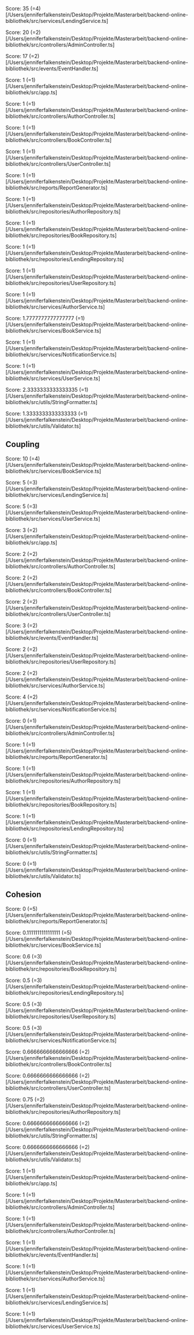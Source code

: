 Score: 35 (=4) [/Users/jenniferfalkenstein/Desktop/Projekte/Masterarbeit/backend-online-bibliothek/src/services/LendingService.ts] 

Score: 20 (=2) [/Users/jenniferfalkenstein/Desktop/Projekte/Masterarbeit/backend-online-bibliothek/src/controllers/AdminController.ts] 

Score: 17 (=2) [/Users/jenniferfalkenstein/Desktop/Projekte/Masterarbeit/backend-online-bibliothek/src/events/EventHandler.ts] 

Score: 1 (=1) [/Users/jenniferfalkenstein/Desktop/Projekte/Masterarbeit/backend-online-bibliothek/src/app.ts] 

Score: 1 (=1) [/Users/jenniferfalkenstein/Desktop/Projekte/Masterarbeit/backend-online-bibliothek/src/controllers/AuthorController.ts] 

Score: 1 (=1) [/Users/jenniferfalkenstein/Desktop/Projekte/Masterarbeit/backend-online-bibliothek/src/controllers/BookController.ts] 

Score: 1 (=1) [/Users/jenniferfalkenstein/Desktop/Projekte/Masterarbeit/backend-online-bibliothek/src/controllers/UserController.ts] 

Score: 1 (=1) [/Users/jenniferfalkenstein/Desktop/Projekte/Masterarbeit/backend-online-bibliothek/src/reports/ReportGenerator.ts] 

Score: 1 (=1) [/Users/jenniferfalkenstein/Desktop/Projekte/Masterarbeit/backend-online-bibliothek/src/repositories/AuthorRepository.ts] 

Score: 1 (=1) [/Users/jenniferfalkenstein/Desktop/Projekte/Masterarbeit/backend-online-bibliothek/src/repositories/BookRepository.ts] 

Score: 1 (=1) [/Users/jenniferfalkenstein/Desktop/Projekte/Masterarbeit/backend-online-bibliothek/src/repositories/LendingRepository.ts] 

Score: 1 (=1) [/Users/jenniferfalkenstein/Desktop/Projekte/Masterarbeit/backend-online-bibliothek/src/repositories/UserRepository.ts] 

Score: 1 (=1) [/Users/jenniferfalkenstein/Desktop/Projekte/Masterarbeit/backend-online-bibliothek/src/services/AuthorService.ts] 

Score: 1.7777777777777777 (=1) [/Users/jenniferfalkenstein/Desktop/Projekte/Masterarbeit/backend-online-bibliothek/src/services/BookService.ts] 

Score: 1 (=1) [/Users/jenniferfalkenstein/Desktop/Projekte/Masterarbeit/backend-online-bibliothek/src/services/NotificationService.ts] 

Score: 1 (=1) [/Users/jenniferfalkenstein/Desktop/Projekte/Masterarbeit/backend-online-bibliothek/src/services/UserService.ts] 

Score: 2.3333333333333335 (=1) [/Users/jenniferfalkenstein/Desktop/Projekte/Masterarbeit/backend-online-bibliothek/src/utils/StringFormatter.ts] 

Score: 1.3333333333333333 (=1) [/Users/jenniferfalkenstein/Desktop/Projekte/Masterarbeit/backend-online-bibliothek/src/utils/Validator.ts] 
## Coupling
Score: 10 (=4) [/Users/jenniferfalkenstein/Desktop/Projekte/Masterarbeit/backend-online-bibliothek/src/services/BookService.ts] 

Score: 5 (=3) [/Users/jenniferfalkenstein/Desktop/Projekte/Masterarbeit/backend-online-bibliothek/src/services/LendingService.ts] 

Score: 5 (=3) [/Users/jenniferfalkenstein/Desktop/Projekte/Masterarbeit/backend-online-bibliothek/src/services/UserService.ts] 

Score: 3 (=2) [/Users/jenniferfalkenstein/Desktop/Projekte/Masterarbeit/backend-online-bibliothek/src/app.ts] 

Score: 2 (=2) [/Users/jenniferfalkenstein/Desktop/Projekte/Masterarbeit/backend-online-bibliothek/src/controllers/AuthorController.ts] 

Score: 2 (=2) [/Users/jenniferfalkenstein/Desktop/Projekte/Masterarbeit/backend-online-bibliothek/src/controllers/BookController.ts] 

Score: 2 (=2) [/Users/jenniferfalkenstein/Desktop/Projekte/Masterarbeit/backend-online-bibliothek/src/controllers/UserController.ts] 

Score: 3 (=2) [/Users/jenniferfalkenstein/Desktop/Projekte/Masterarbeit/backend-online-bibliothek/src/events/EventHandler.ts] 

Score: 2 (=2) [/Users/jenniferfalkenstein/Desktop/Projekte/Masterarbeit/backend-online-bibliothek/src/repositories/UserRepository.ts] 

Score: 2 (=2) [/Users/jenniferfalkenstein/Desktop/Projekte/Masterarbeit/backend-online-bibliothek/src/services/AuthorService.ts] 

Score: 4 (=2) [/Users/jenniferfalkenstein/Desktop/Projekte/Masterarbeit/backend-online-bibliothek/src/services/NotificationService.ts] 

Score: 0 (=1) [/Users/jenniferfalkenstein/Desktop/Projekte/Masterarbeit/backend-online-bibliothek/src/controllers/AdminController.ts] 

Score: 1 (=1) [/Users/jenniferfalkenstein/Desktop/Projekte/Masterarbeit/backend-online-bibliothek/src/reports/ReportGenerator.ts] 

Score: 1 (=1) [/Users/jenniferfalkenstein/Desktop/Projekte/Masterarbeit/backend-online-bibliothek/src/repositories/AuthorRepository.ts] 

Score: 1 (=1) [/Users/jenniferfalkenstein/Desktop/Projekte/Masterarbeit/backend-online-bibliothek/src/repositories/BookRepository.ts] 

Score: 1 (=1) [/Users/jenniferfalkenstein/Desktop/Projekte/Masterarbeit/backend-online-bibliothek/src/repositories/LendingRepository.ts] 

Score: 0 (=1) [/Users/jenniferfalkenstein/Desktop/Projekte/Masterarbeit/backend-online-bibliothek/src/utils/StringFormatter.ts] 

Score: 0 (=1) [/Users/jenniferfalkenstein/Desktop/Projekte/Masterarbeit/backend-online-bibliothek/src/utils/Validator.ts] 
## Cohesion
Score: 0 (=5) [/Users/jenniferfalkenstein/Desktop/Projekte/Masterarbeit/backend-online-bibliothek/src/reports/ReportGenerator.ts] 

Score: 0.1111111111111111 (=5) [/Users/jenniferfalkenstein/Desktop/Projekte/Masterarbeit/backend-online-bibliothek/src/services/BookService.ts] 

Score: 0.6 (=3) [/Users/jenniferfalkenstein/Desktop/Projekte/Masterarbeit/backend-online-bibliothek/src/repositories/BookRepository.ts] 

Score: 0.5 (=3) [/Users/jenniferfalkenstein/Desktop/Projekte/Masterarbeit/backend-online-bibliothek/src/repositories/LendingRepository.ts] 

Score: 0.5 (=3) [/Users/jenniferfalkenstein/Desktop/Projekte/Masterarbeit/backend-online-bibliothek/src/repositories/UserRepository.ts] 

Score: 0.5 (=3) [/Users/jenniferfalkenstein/Desktop/Projekte/Masterarbeit/backend-online-bibliothek/src/services/NotificationService.ts] 

Score: 0.6666666666666666 (=2) [/Users/jenniferfalkenstein/Desktop/Projekte/Masterarbeit/backend-online-bibliothek/src/controllers/BookController.ts] 

Score: 0.6666666666666666 (=2) [/Users/jenniferfalkenstein/Desktop/Projekte/Masterarbeit/backend-online-bibliothek/src/controllers/UserController.ts] 

Score: 0.75 (=2) [/Users/jenniferfalkenstein/Desktop/Projekte/Masterarbeit/backend-online-bibliothek/src/repositories/AuthorRepository.ts] 

Score: 0.6666666666666666 (=2) [/Users/jenniferfalkenstein/Desktop/Projekte/Masterarbeit/backend-online-bibliothek/src/utils/StringFormatter.ts] 

Score: 0.6666666666666666 (=2) [/Users/jenniferfalkenstein/Desktop/Projekte/Masterarbeit/backend-online-bibliothek/src/utils/Validator.ts] 

Score: 1 (=1) [/Users/jenniferfalkenstein/Desktop/Projekte/Masterarbeit/backend-online-bibliothek/src/app.ts] 

Score: 1 (=1) [/Users/jenniferfalkenstein/Desktop/Projekte/Masterarbeit/backend-online-bibliothek/src/controllers/AdminController.ts] 

Score: 1 (=1) [/Users/jenniferfalkenstein/Desktop/Projekte/Masterarbeit/backend-online-bibliothek/src/controllers/AuthorController.ts] 

Score: 1 (=1) [/Users/jenniferfalkenstein/Desktop/Projekte/Masterarbeit/backend-online-bibliothek/src/events/EventHandler.ts] 

Score: 1 (=1) [/Users/jenniferfalkenstein/Desktop/Projekte/Masterarbeit/backend-online-bibliothek/src/services/AuthorService.ts] 

Score: 1 (=1) [/Users/jenniferfalkenstein/Desktop/Projekte/Masterarbeit/backend-online-bibliothek/src/services/LendingService.ts] 

Score: 1 (=1) [/Users/jenniferfalkenstein/Desktop/Projekte/Masterarbeit/backend-online-bibliothek/src/services/UserService.ts] 
